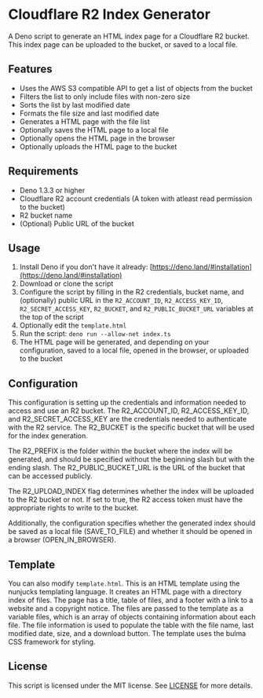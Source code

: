 # Cloudflare R2 Index Generator

A Deno script to generate an HTML index page for a Cloudflare R2 bucket. This index page can be uploaded to the bucket, or saved to a local file.

## Features

*   Uses the AWS S3 compatible API to get a list of objects from the bucket
*   Filters the list to only include files with non-zero size
*   Sorts the list by last modified date
*   Formats the file size and last modified date
*   Generates a HTML page with the file list
*   Optionally saves the HTML page to a local file
*   Optionally opens the HTML page in the browser
*   Optionally uploads the HTML page to the bucket

## Requirements

*   Deno 1.3.3 or higher
*   Cloudflare R2 account credentials (A token with atleast read permission to the bucket)
*   R2 bucket name
*   (Optional) Public URL of the bucket

## Usage

1.  Install Deno if you don't have it already: [https://deno.land/#installation](https://deno.land/#installation)
2.  Download or clone the script
3.  Configure the script by filling in the R2 credentials, bucket name, and (optionally) public URL in the `R2_ACCOUNT_ID`, `R2_ACCESS_KEY_ID`, `R2_SECRET_ACCESS_KEY`, `R2_BUCKET`, and `R2_PUBLIC_BUCKET_URL` variables at the top of the script
4.  Optionally edit the `template.html` 
4.  Run the script: `deno run --allow-net index.ts`
5.  The HTML page will be generated, and depending on your configuration, saved to a local file, opened in the browser, or uploaded to the bucket

## Configuration

This configuration is setting up the credentials and information needed to access and use an R2 bucket. The R2_ACCOUNT_ID, R2_ACCESS_KEY_ID, and R2_SECRET_ACCESS_KEY are the credentials needed to authenticate with the R2 service. The R2_BUCKET is the specific bucket that will be used for the index generation.

The R2_PREFIX is the folder within the bucket where the index will be generated, and should be specified without the beginning slash but with the ending slash. The R2_PUBLIC_BUCKET_URL is the URL of the bucket that can be accessed publicly.

The R2_UPLOAD_INDEX flag determines whether the index will be uploaded to the R2 bucket or not. If set to true, the R2 access token must have the appropriate rights to write to the bucket.

Additionally, the configuration specifies whether the generated index should be saved as a local file (SAVE_TO_FILE) and whether it should be opened in a browser (OPEN_IN_BROWSER).

## Template

You can also modify `template.html`. This is an HTML template using the nunjucks templating language. It creates an HTML page with a directory index of files. The page has a title, table of files, and a footer with a link to a website and a copyright notice. The files are passed to the template as a variable files, which is an array of objects containing information about each file. The file information is used to populate the table with the file name, last modified date, size, and a download button. The template uses the bulma CSS framework for styling.

## License

This script is licensed under the MIT license. See [LICENSE](https://chat.openai.com/LICENSE) for more details.
